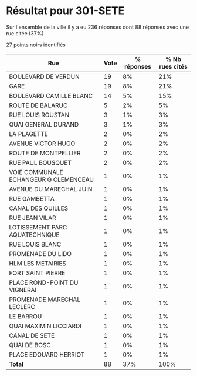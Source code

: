 # Résultat pour 301-SETE

Sur l'ensemble de la ville il y a eu 236 réponses dont 88 réponses avec une rue citée (37%)

27 points noirs identifiés

| Rue | Vote | % réponses | % Nb rues cités|
|-----|------|------------|----------------|
| BOULEVARD DE VERDUN | 19 | 8% | 21%|
| GARE | 19 | 8% | 21%|
| BOULEVARD CAMILLE BLANC | 14 | 5% | 15%|
| ROUTE DE BALARUC | 5 | 2% | 5%|
| RUE LOUIS ROUSTAN | 3 | 1% | 3%|
| QUAI GENERAL DURAND | 3 | 1% | 3%|
| LA PLAGETTE | 2 | 0% | 2%|
| AVENUE VICTOR HUGO | 2 | 0% | 2%|
| ROUTE DE MONTPELLIER | 2 | 0% | 2%|
| RUE PAUL BOUSQUET | 2 | 0% | 2%|
| VOIE COMMUNALE ECHANGEUR G CLEMENCEAU | 1 | 0% | 1%|
| AVENUE DU MARECHAL JUIN | 1 | 0% | 1%|
| RUE GAMBETTA | 1 | 0% | 1%|
| CANAL DES QUILLES | 1 | 0% | 1%|
| RUE JEAN VILAR | 1 | 0% | 1%|
| LOTISSEMENT PARC AQUATECHNIQUE | 1 | 0% | 1%|
| RUE LOUIS BLANC | 1 | 0% | 1%|
| PROMENADE DU LIDO | 1 | 0% | 1%|
| HLM LES METAIRIES | 1 | 0% | 1%|
| FORT SAINT PIERRE | 1 | 0% | 1%|
| PLACE ROND-POINT DU VIGNERAI | 1 | 0% | 1%|
| PROMENADE MARECHAL LECLERC | 1 | 0% | 1%|
| LE BARROU | 1 | 0% | 1%|
| QUAI MAXIMIN LICCIARDI | 1 | 0% | 1%|
| CANAL DE SETE | 1 | 0% | 1%|
| QUAI DE BOSC | 1 | 0% | 1%|
| PLACE EDOUARD HERRIOT | 1 | 0% | 1%|
| **Total** | 88 | 37% | 100%|
